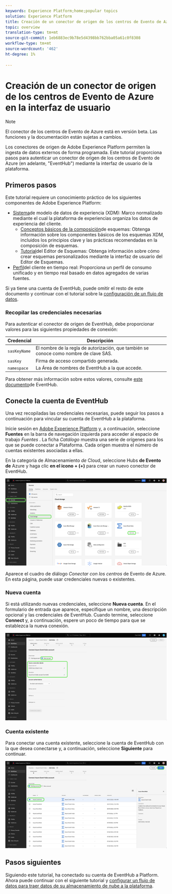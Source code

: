 ```yaml
---
keywords: Experience Platform;home;popular topics
solution: Experience Platform
title: Creación de un conector de origen de los centros de Evento de Azure en la interfaz de usuario
topic: overview
translation-type: tm+mt
source-git-commit: 1eb6883ec9b78e5d4398bb762bba05a61c0f8308
workflow-type: tm+mt
source-wordcount: '462'
ht-degree: 1%

---
```



# Creación de un conector de origen de los centros de Evento de Azure en la interfaz de usuario

>[!NOTE]
> El conector de los centros de Evento de Azure está en versión beta. Las funciones y la documentación están sujetas a cambios.

Los conectores de origen de Adobe Experience Platform permiten la ingesta de datos externos de forma programada. Este tutorial proporciona pasos para autenticar un conector de origen de los centros de Evento de Azure (en adelante, &quot;EventHub&quot;) mediante la interfaz de usuario de la plataforma.

## Primeros pasos

Este tutorial requiere un conocimiento práctico de los siguientes componentes de Adobe Experience Platform:

- [Sistema](../../../../../xdm/home.md)de modelo de datos de experiencia (XDM): Marco normalizado mediante el cual la plataforma de experiencias organiza los datos de experiencia del cliente.
   - [Conceptos básicos de la composición](../../../../../xdm/schema/composition.md)de esquemas: Obtenga información sobre los componentes básicos de los esquemas XDM, incluidos los principios clave y las prácticas recomendadas en la composición de esquemas.
   - [Tutorial](../../../../../xdm/tutorials/create-schema-ui.md)del Editor de Esquemas: Obtenga información sobre cómo crear esquemas personalizados mediante la interfaz de usuario del Editor de Esquemas.
- [Perfil](../../../../../profile/home.md)del cliente en tiempo real: Proporciona un perfil de consumo unificado y en tiempo real basado en datos agregados de varias fuentes.

Si ya tiene una cuenta de EventHub, puede omitir el resto de este documento y continuar con el tutorial sobre la [configuración de un flujo de datos](../../dataflow/streaming/cloud-storage.md).

### Recopilar las credenciales necesarias

Para autenticar el conector de origen de EventHub, debe proporcionar valores para las siguientes propiedades de conexión:

| Credencial | Descripción |
| ---------- | ----------- |
| `sasKeyName` | El nombre de la regla de autorización, que también se conoce como nombre de clave SAS. |
| `sasKey` | Firma de acceso compartido generada. |
| `namespace` | La Área de nombres de EventHub a la que accede. |

Para obtener más información sobre estos valores, consulte [este documento](https://docs.microsoft.com/en-us/azure/event-hubs/authenticate-shared-access-signature)de EventHub.

## Conecte la cuenta de EventHub

Una vez recopiladas las credenciales necesarias, puede seguir los pasos a continuación para vincular su cuenta de EventHub a la plataforma.

Inicie sesión en [Adobe Experience Platform](https://platform.adobe.com) y, a continuación, seleccione **Fuentes** en la barra de navegación izquierda para acceder al espacio de trabajo *Fuentes* . La ficha *Catálogo* muestra una serie de orígenes para los que se puede conectar a Plataforma. Cada origen muestra el número de cuentas existentes asociadas a ellas.

En la categoría de Almacenamiento *de* Cloud, seleccione Hubs **de Evento de** Azure y haga clic **en el icono + (+)** para crear un nuevo conector de EventHub.

![](../../../../images/tutorials/create/eventhub/catalog.png)

Aparece el cuadro de diálogo *Conectar con los centros* de Evento de Azure. En esta página, puede usar credenciales nuevas o existentes.

### Nueva cuenta

Si está utilizando nuevas credenciales, seleccione **Nueva cuenta**. En el formulario de entrada que aparece, especifique un nombre, una descripción opcional y las credenciales de EventHub. Cuando termine, seleccione **Connect** y, a continuación, espere un poco de tiempo para que se establezca la nueva conexión.

![](../../../../images/tutorials/create/eventhub/new.png)

### Cuenta existente

Para conectar una cuenta existente, seleccione la cuenta de EventHub con la que desea conectarse y, a continuación, seleccione **Siguiente** para continuar.

![](../../../../images/tutorials/create/eventhub/existing.png)

## Pasos siguientes

Siguiendo este tutorial, ha conectado su cuenta de EventHub a Platform. Ahora puede continuar con el siguiente tutorial y [configurar un flujo de datos para traer datos de su almacenamiento de nube a la plataforma](../../dataflow/streaming/cloud-storage.md).